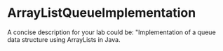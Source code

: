 # ArrayListQueueImplementation
A concise description for your lab could be: "Implementation of a queue data structure using ArrayLists in Java.
